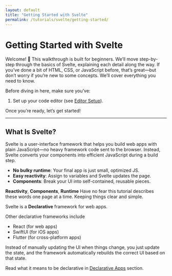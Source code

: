 ```yaml
---
layout: default
title: "Getting Started with Svelte"
permalink: /tutorials/svelte/getting-started/
---
```

# Getting Started with Svelte

Welcome! 🎉 This walkthrough is built for beginners. We’ll move step-by-step through the basics of Svelte, explaining each detail along the way. If you’ve done a bit of HTML, CSS, or JavaScript before, that’s great—but don’t worry if you’re new to some concepts. We’ll cover everything you need to know.

Before diving in here, make sure you’ve:

1. Set up your code editor (see [Editor Setup](/tutorials/svelte/editor-setup.md)).

Once you’re ready, let’s get started!

---

## What Is Svelte?

Svelte is a user-interface framework that helps you build web apps with plain JavaScript—no heavy framework code sent to the browser. Instead, Svelte converts your components into efficient JavaScript during a build step.

- **No bulky runtime**: Your final app is just small, optimized JS.
- **Easy reactivity**: Assign to variables and Svelte updates the page.
- **Components**: Break your UI into self-contained, reusable pieces.

**Reactivity**, **Components**, **Runtime** Have no fear this tutorial describes these words one page at a time.  Keeping things clear and simple.

Svelte is a **Declarative** framework for web apps.

Other declarative frameworks include 
- React (for web apps)
- SwiftUI (for iOS apps)
- Flutter (for cross-platform apps)

Instead of manually updating the UI when things change, you just update the state, and the framework automatically rebuilds the correct UI based on that state.

Read what it means to be declarative in [Declarative Apps](declarative_app.md) section.


